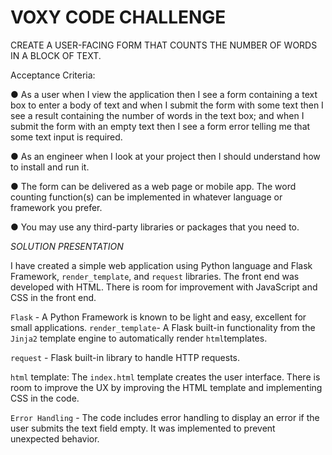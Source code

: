 # VOXY CODE CHALLENGE

CREATE A USER-FACING FORM THAT COUNTS THE NUMBER OF WORDS IN A BLOCK OF TEXT.

Acceptance Criteria:

● As a user when I view the application then I see a form containing a text box
to enter a body of text and when I submit the form with some text then I see
a result containing the number of words in the text box; and when I submit
the form with an empty text then I see a form error telling me that some text
input is required.

● As an engineer when I look at your project then I should understand how to
install and run it.

● The form can be delivered as a web page or mobile app. The word counting
function(s) can be implemented in whatever language or framework you
prefer.

● You may use any third-party libraries or packages that you need to.

*SOLUTION PRESENTATION*

I have created a simple web application using Python language and Flask Framework, `render_template`, and `request` libraries. The front end was developed with HTML. There is room for improvement with JavaScript and CSS in the front end.

`Flask` - A Python Framework is known to be light and easy, excellent for small applications.
`render_template`- A Flask built-in functionality from the `Jinja2` template engine to automatically render `html`templates.

`request` - Flask built-in library to handle HTTP requests.

`html` template: The `index.html` template creates the user interface. There is room to improve the UX by improving the HTML template and implementing CSS in the code.

`Error Handling` - The code includes error handling to display an error if the user submits the text field empty. It was implemented to prevent unexpected behavior.

